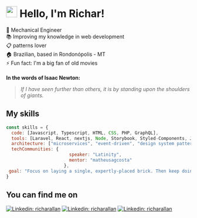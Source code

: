# <img src="https://media.giphy.com/media/hvRJCLFzcasrR4ia7z/giphy.gif" width="30px"> Hello, I'm Richar!

👷 Mechanical Engineer <br>
📚 Improving my knowledge in web development <br>
📋 patterns lover <br>
🏠 Brazilian, based in Rondonópolis - MT <br>
⚡ Fun fact: I'm a big fan of old movies <br>
<br>
**In the words of Isaac Newton:**
>*If I have seen further than others, it is by standing upon the shoulders of giants.*

## My skills

```javascript
const skills = {
  code: [Javascript, Typescript, HTML, CSS, PHP, GraphQL],
  tools: [Laravel, React, nextjs, Node, Storybook, Styled-Components, Jest, Strapi, Cypress, Testing Library],
  architecture: ["microservices", "event-driven", "design system pattern"],
  techCommunities: {
                        speaker: "Latinity",
                        mentor: "matheusagcosta"
                      },
 goal: "Focus on laying a single, expertly-placed brick. Then keep doing that, every day"
}
```

## You can find me on

[![Linkedin: richarallan](https://img.shields.io/badge/-RicharAllan-white?style=flat-square&logo=twitter&logoColor=Blue&link=https://www.twitter.com/richarallan)](https://www.twitter.com/richarallan)
[![Linkedin: richarallan](https://img.shields.io/badge/-RicharAllan-blue?style=flat-square&logo=Linkedin&logoColor=white&link=https://www.linkedin.com/in/richarallan/)](https://www.linkedin.com/in/richarallan/)
[![Linkedin: richarallan](https://img.shields.io/badge/-RicharAllan-black?style=flat-square&logo=Spotify&logoColor=green&link=https://open.spotify.com/user/richarallanm)](https://open.spotify.com/user/richarallanm)

<!--
**richarallan/richarallan** is a ✨ _special_ ✨ repository because its `README.md` (this file) appears on your GitHub profile.
github readme inspirations
https://awesomegithubprofile.tech/
https://github.com/abhisheknaiidu/abhisheknaiidu/blob/master/README.md

Here are some ideas to get you started:

- 🔭 I’m currently working on ...
- 🌱 I’m currently learning ...
- 👯 I’m looking to collaborate on ...
- 🤔 I’m looking for help with ...
- 💬 Ask me about ...
- 📫 How to reach me: ...
- 😄 Pronouns: ...
- ⚡ Fun fact: ...
-->
